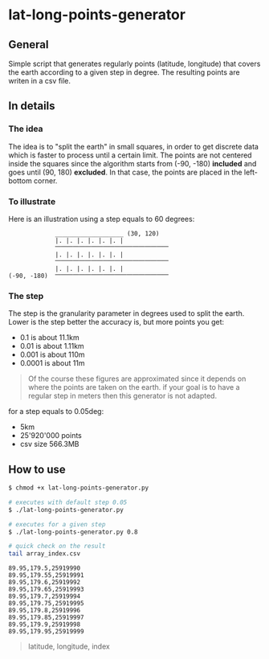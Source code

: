 # lat-long-points-generator
## General
Simple script that generates regularly points (latitude, longitude) that covers the earth according to a given step in degree.
The resulting points are writen in a csv file.

## In details

### The idea
The idea is to "split the earth" in small squares, in order to get discrete data which is faster to process until a certain limit.
The points are not centered inside the squares since the algorithm starts from (-90, -180) __included__ and goes until (90, 180) __excluded__.
In that case, the points are placed in the left-bottom corner.

### To illustrate
Here is an illustration using a step equals to 60 degrees:

```
             ___________________ (30, 120)
             |. |. |. |. |. |. |
             ⎻⎻⎻⎻⎻⎻⎻⎻⎻⎻⎻⎻⎻⎻⎻⎻⎻⎻⎻
             |. |. |. |. |. |. |
             ⎻⎻⎻⎻⎻⎻⎻⎻⎻⎻⎻⎻⎻⎻⎻⎻⎻⎻⎻
             |. |. |. |. |. |. |
(-90, -180)  ⎻⎻⎻⎻⎻⎻⎻⎻⎻⎻⎻⎻⎻⎻⎻⎻⎻⎻⎻
```

### The step
The step is the granularity parameter in degrees used to split the earth. Lower is the step better the accuracy is, but more points you get: 
- 0.1 is about 11.1km
- 0.01 is about 1.11km
- 0.001 is about 110m
- 0.0001 is about 11m
> Of the course these figures are approximated since it depends on where the points are taken on the earth. if your goal is to have a regular step in meters then this generator is not adapted.

for a step equals to 0.05deg:
- 5km
- 25'920'000 points
- csv size 566.3MB

##  How to use
```bash
$ chmod +x lat-long-points-generator.py

# executes with default step 0.05
$ ./lat-long-points-generator.py

# executes for a given step
$ ./lat-long-points-generator.py 0.8

# quick check on the result
tail array_index.csv   
```
```
89.95,179.5,25919990
89.95,179.55,25919991
89.95,179.6,25919992
89.95,179.65,25919993
89.95,179.7,25919994
89.95,179.75,25919995
89.95,179.8,25919996
89.95,179.85,25919997
89.95,179.9,25919998
89.95,179.95,25919999
```
> latitude, longitude, index 
